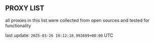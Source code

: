 ## PROXY LIST

all proxies in this list were collected from open sources and tested for functionality

last update: `2025-03-26 19:12:18.992699+00:00` UTC